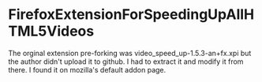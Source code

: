 # FirefoxExtensionForSpeedingUpAllHTML5Videos
 
The orginal extension pre-forking was video_speed_up-1.5.3-an+fx.xpi but the author didn't upload it to github. I had to extract it and modify it from there. I found it on mozilla's default addon page.